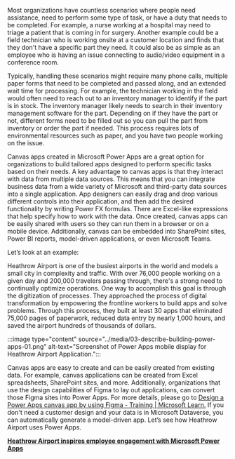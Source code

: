 
Most organizations have countless scenarios where people need assistance, need to perform some type of task, or have a duty that needs to be completed. For example, a nurse working at a hospital may need to triage a patient that is coming in for surgery. Another example could be a field technician who is working onsite at a customer location and finds that they don't have a specific part they need. It could also be as simple as an employee who is having an issue connecting to audio/video equipment in a conference room. 

Typically, handling these scenarios might require many phone calls, multiple paper forms that need to be completed and passed along, and an extended wait time for processing. For example, the technician working in the field would often need to reach out to an inventory manager to identify if the part is in stock. The inventory manager likely needs to search in their inventory management software for the part. Depending on if they have the part or not, different forms need to be filled out so you can pull the part from inventory or order the part if needed. This process requires lots of environmental resources such as paper, and you have two people working on the issue. 

Canvas apps created in Microsoft Power Apps are a great option for organizations to build tailored apps designed to perform specific tasks based on their needs. A key advantage to canvas apps is that they interact with data from multiple data sources. This means that you can integrate business data from a wide variety of Microsoft and third-party data sources into a single application. App designers can easily drag and drop various different controls into their application, and then add the desired functionality by writing Power FX formulas. There are Excel-like expressions that help specify how to work with the data. Once created, canvas apps can be easily shared with users so they can run them in a browser or on a mobile device. Additionally, canvas can be embedded into SharePoint sites, Power BI reports, model-driven applications, or even Microsoft Teams.

Let’s look at an example:

Heathrow Airport is one of the busiest airports in the world and models a small city in complexity and traffic. With over 76,000 people working on a given day and 200,000 travelers passing through, there's a strong need to continually optimize operations. One way to accomplish this goal is through the digitization of processes. They approached the process of digital transformation by empowering the frontline workers to build apps and solve problems. Through this process, they built at least 30 apps that eliminated 75,000 pages of paperwork, reduced data entry by nearly 1,000 hours, and saved the airport hundreds of thousands of dollars.

:::image type="content" source="../media/03-describe-building-power-apps-01.png" alt-text="Screenshot of Power Apps mobile display for Heathrow Airport Application.":::

Canvas apps are easy to create and can be easily created from existing data. For example, canvas applications can be created from Excel spreadsheets, SharePoint sites, and more. Additionally, organizations that use the design capabilities of Figma to lay out applications, can convert those Figma sites into Power Apps. For more details, please go to [Design a Power Apps canvas app by using Figma - Training | Microsoft Learn.](/training/modules/design-canvas-app-figma/) If you don't need a customer design and your data is in Microsoft Dataverse, you can automatically generate a model-driven app.
Let’s see how Heathrow Airport uses Power Apps.

[**Heathrow Airport inspires employee engagement with Microsoft Power Apps**](https://videos.microsoft.com/customer-stories/watch/CRi6CDxiTqrr3DisDZr8ir?)
